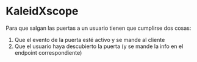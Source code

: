 # KaleidXscope
Para que salgan las puertas a un usuario tienen que cumplirse dos cosas:
1. Que el evento de la puerta esté activo y se mande al cliente
2. Que el usuario haya descubierto la puerta (y se mande la info en el endpoint correspondiente)